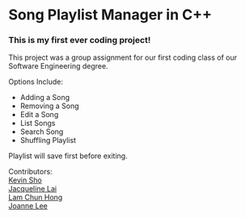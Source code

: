 # Song Playlist Manager in C++

### This is my first ever coding project! 

This project was a group assignment for our first coding class of our Software Engineering degree.

Options Include:
- Adding a Song
- Removing a Song
- Edit a Song
- List Songs
- Search Song
- Shuffling Playlist

Playlist will save first before exiting. 



Contributors:  <br>
[Kevin Sho](kevinsho@1utar.my) <br>
[Jacqueline Lai](jacquelinelai33@1utar.my) <br>
[Lam Chun Hong](chunhonglam821591@1utar.my) <br>
[Joanne Lee](joanne0611@1utar.my) <br>

